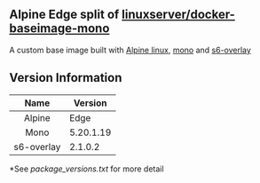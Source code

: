 ## Alpine Edge split of [linuxserver/docker-baseimage-mono](https://github.com/linuxserver/docker-baseimage-mono/)

[appurl]: https://alpinelinux.org
[monourl]: https://www.mono-project.com
[s6overlay]: https://github.com/just-containers/s6-overlay

A custom base image built with [Alpine linux][appurl], [mono][monourl] and [s6-overlay][s6overlay]

## Version Information
| Name | Version |
| :---: | --- |
| Alpine | Edge |
| Mono | 5.20.1.19 |
| s6-overlay | 2.1.0.2 |

*See *package_versions.txt* for more detail

